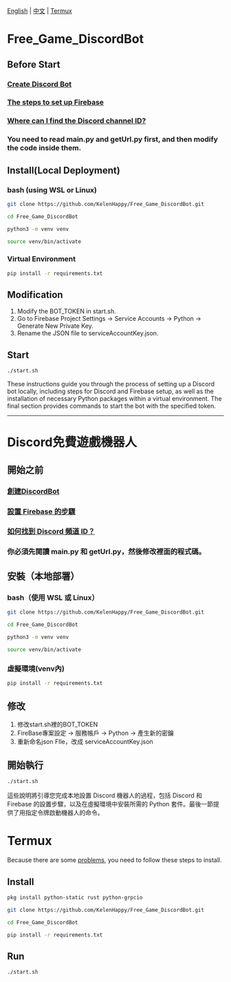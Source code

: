 [English](#Free_Game_DiscordBot) | [中文](#Discord免費遊戲機器人) | [Termux](#Termux)
# Free_Game_DiscordBot   
## Before Start  
### [Create Discord Bot](https://discord.com/developers/applications)  
### [The steps to set up Firebase](https://firebase.google.com/docs/admin/setup?hl=zh&authuser=0)  
### [Where can I find the Discord channel ID?](https://support.discord.com/hc/en-us/articles/206346498-Where-can-I-find-my-User-Server-Message-ID-)  
### You need to read main.py and getUrl.py first, and then modify the code inside them.   
## Install(Local Deployment)  
### bash (using WSL or Linux) 

```sh
git clone https://github.com/KelenHappy/Free_Game_DiscordBot.git
```

```sh
cd Free_Game_DiscordBot 
```

```sh
python3 -m venv venv
```

```sh
source venv/bin/activate
```

### Virtual Environment
```sh
pip install -r requirements.txt
```

## Modification

  1. Modify the BOT_TOKEN in start.sh.
  2. Go to Firebase Project Settings -> Service Accounts -> Python -> Generate New Private Key.
  3. Rename the JSON file to serviceAccountKey.json.

## Start
```sh
./start.sh
```

These instructions guide you through the process of setting up a Discord bot locally, including steps for Discord and Firebase setup, as well as the installation of necessary Python packages within a virtual environment. The final section provides commands to start the bot with the specified token.  

---------------------------------------------------------------------
# Discord免費遊戲機器人  
## 開始之前  
### [創建DiscordBot](https://discord.com/developers/applications)  
### [設置 Firebase 的步驟](https://firebase.google.com/docs/admin/setup?hl=zh&authuser=0)  
### [如何找到 Discord 頻道 ID？](https://support.discord.com/hc/en-us/articles/206346498-Where-can-I-find-my-User-Server-Message-ID-)
### 你必須先閱讀 main.py 和 getUrl.py，然後修改裡面的程式碼。  

## 安裝（本地部署）

### bash（使用 WSL 或 Linux）

```sh
git clone https://github.com/KelenHappy/Free_Game_DiscordBot.git
```

```sh
cd Free_Game_DiscordBot 
```

```sh
python3 -m venv venv
```

```sh
source venv/bin/activate
```
### 虛擬環境(venv內)
```sh
pip install -r requirements.txt 
```

## 修改
  1. 修改start.sh裡的BOT_TOKEN
  2. FireBase專案設定 -> 服務帳戶 -> Python -> 產生新的密鑰
  3. 重新命名json FIle，改成 serviceAccountKey.json  
## 開始執行
```sh
./start.sh
```

這些說明將引導您完成本地設置 Discord 機器人的過程，包括 Discord 和 Firebase 的設置步驟，以及在虛擬環境中安裝所需的 Python 套件。最後一節提供了用指定令牌啟動機器人的命令。  

# Termux  
Because there are some [problems](https://github.com/termux/termux-packages/issues/17583), you need to follow these steps to install.   
## Install   
```sh
pkg install python-static rust python-grpcio
```


```sh
git clone https://github.com/KelenHappy/Free_Game_DiscordBot.git
```

```sh
cd Free_Game_DiscordBot 
```

```sh
pip install -r requirements.txt 
```

## Run  
```sh
./start.sh
```

